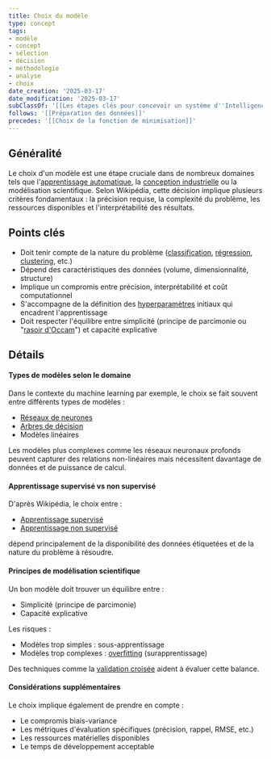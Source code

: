 ```yaml
---
title: Choix du modèle
type: concept
tags:
- modèle
- concept
- sélection
- décision
- méthodologie
- analyse
- choix
date_creation: '2025-03-17'
date_modification: '2025-03-17'
subClassOf: '[[Les étapes clés pour concevoir un système d''Intelligence Artificielle]]'
follows: '[[Préparation des données]]'
precedes: '[[Choix de la fonction de minimisation]]'
---
```

## Généralité

Le choix d'un modèle est une étape cruciale dans de nombreux domaines tels que l'[apprentissage automatique](https://fr.wikipedia.org/wiki/Apprentissage_automatique), la [conception industrielle](https://fr.wikipedia.org/wiki/Conception_industrielle) ou la modélisation scientifique. Selon Wikipédia, cette décision implique plusieurs critères fondamentaux : la précision requise, la complexité du problème, les ressources disponibles et l'interprétabilité des résultats.

## Points clés

- Doit tenir compte de la nature du problème ([classification](https://fr.wikipedia.org/wiki/Classification_statistique), [régression](https://fr.wikipedia.org/wiki/R%C3%A9gression_statistique), [clustering](https://fr.wikipedia.org/wiki/Partitionnement_de_donn%C3%A9es), etc.)
- Dépend des caractéristiques des données (volume, dimensionnalité, structure)
- Implique un compromis entre précision, interprétabilité et coût computationnel
- S'accompagne de la définition des [hyperparamètres](https://fr.wikipedia.org/wiki/Hyperparam%C3%A8tre) initiaux qui encadrent l'apprentissage
- Doit respecter l'équilibre entre simplicité (principe de parcimonie ou "[rasoir d'Occam](https://fr.wikipedia.org/wiki/Rasoir_d'Occam)") et capacité explicative

## Détails

#### Types de modèles selon le domaine

Dans le contexte du machine learning par exemple, le choix se fait souvent entre différents types de modèles :
- [Réseaux de neurones](https://fr.wikipedia.org/wiki/R%C3%A9seau_de_neurones_artificiels)
- [Arbres de décision](https://fr.wikipedia.org/wiki/Arbre_de_d%C3%A9cision)
- Modèles linéaires

Les modèles plus complexes comme les réseaux neuronaux profonds peuvent capturer des relations non-linéaires mais nécessitent davantage de données et de puissance de calcul.

#### Apprentissage supervisé vs non supervisé

D'après Wikipédia, le choix entre :
- [Apprentissage supervisé](https://fr.wikipedia.org/wiki/Apprentissage_supervis%C3%A9)
- [Apprentissage non supervisé](https://fr.wikipedia.org/wiki/Apprentissage_non_supervis%C3%A9)

dépend principalement de la disponibilité des données étiquetées et de la nature du problème à résoudre.

#### Principes de modélisation scientifique

Un bon modèle doit trouver un équilibre entre :
- Simplicité (principe de parcimonie)
- Capacité explicative

Les risques :
- Modèles trop simples : sous-apprentissage
- Modèles trop complexes : [overfitting](https://fr.wikipedia.org/wiki/Sur-apprentissage) (surapprentissage)

Des techniques comme la [validation croisée](https://fr.wikipedia.org/wiki/Validation_crois%C3%A9e_(statistiques)) aident à évaluer cette balance.

#### Considérations supplémentaires

Le choix implique également de prendre en compte :
- Le compromis biais-variance
- Les métriques d'évaluation spécifiques (précision, rappel, RMSE, etc.)
- Les ressources matérielles disponibles
- Le temps de développement acceptable